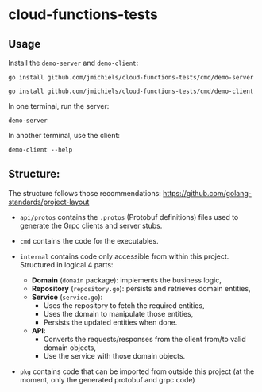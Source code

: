 # cloud-functions-tests

## Usage

Install the `demo-server` and `demo-client`:

```
go install github.com/jmichiels/cloud-functions-tests/cmd/demo-server
```

```
go install github.com/jmichiels/cloud-functions-tests/cmd/demo-client
```

In one terminal, run the server:

```
demo-server
```

In another terminal, use the client:

```
demo-client --help
```

## Structure:

The structure follows those recommendations: https://github.com/golang-standards/project-layout

- `api/protos` contains the `.protos` (Protobuf definitions) files used to generate the Grpc clients and server stubs.

- `cmd` contains the code for the executables.

- `internal` contains code only accessible from within this project. Structured in logical 4 parts:
    - **Domain** (`domain` package): implements the business logic,
    - **Repository** (`repository.go`): persists and retrieves domain entities,
    - **Service** (`service.go`):
        - Uses the repository to fetch the required entities,
        - Uses the domain to manipulate those entities,
        - Persists the updated entities when done.
    - **API**:
        - Converts the requests/responses from the client from/to valid domain objects,
        - Use the service with those domain objects.
    
- `pkg` contains code that can be imported from outside this project (at the moment, only the generated protobuf and grpc code)

